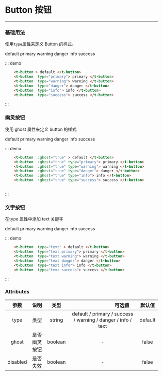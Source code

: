 # Button 按钮
----
### 基础用法
使用```type```属性来定义 Button 的样式。

<div class="demo-block">
    <t-button > default </t-button>
    <t-button  type="primary"> primary </t-button>
    <t-button  type="warning"> warning </t-button>
    <t-button  type="danger"> danger </t-button>
    <t-button  type="info"> info </t-button>
    <t-button  type="success"> success </t-button>
</div>

::: demo
```html
    <t-button > default </t-button>
    <t-button  type="primary"> primary </t-button>
    <t-button  type="warning"> warning </t-button>
    <t-button  type="danger"> danger </t-button>
    <t-button  type="info"> info </t-button>
    <t-button  type="success"> success </t-button>

```
:::

### 幽灵按钮
使用 ghost 属性来定义 button 的样式

<div class="demo-block">
    <t-button  :ghost="true" > default </t-button>
    <t-button  :ghost="true" type="primary"> primary </t-button>
    <t-button  :ghost="true" type="warning"> warning </t-button>
    <t-button  :ghost="true" type="danger"> danger </t-button>
    <t-button  :ghost="true" type="info"> info </t-button>
    <t-button  :ghost="true" type="success"> success </t-button>
</div>

::: demo
```html
    <t-button  :ghost="true" > default </t-button>
    <t-button  :ghost="true" type="primary"> primary </t-button>
    <t-button  :ghost="true" type="warning"> warning </t-button>
    <t-button  :ghost="true" type="danger"> danger </t-button>
    <t-button  :ghost="true" type="info"> info </t-button>
    <t-button  :ghost="true" type="success"> success </t-button>
  
```
:::

### 文字按钮
 在type 属性中添加 text 关键字
 <div class="demo-block">
    <t-button  type="text" > default </t-button>
    <t-button  type="text primary"> primary </t-button>
    <t-button  type="text warning"> warning </t-button>
    <t-button  type="text danger"> danger </t-button>
    <t-button  type="text info"> info </t-button>
    <t-button  type="text success"> success </t-button>
</div>


::: demo
```html
    <t-button  type="text" > default </t-button>
    <t-button  type="text primary"> primary </t-button>
    <t-button  type="text warning"> warning </t-button>
    <t-button  type="text danger"> danger </t-button>
    <t-button  type="text info"> info </t-button>
    <t-button  type="text success"> success </t-button>

```
:::


### Attributes
   参数  |  说明  |  类型  |　　　　　　　　可选值　　　　　　　　| 默认值
  :-:|:-:|:-:|:-:|:-:|
  type|类型| string |default / primary / success / warning / danger / info / text| default
  ghost|是否幽灵按钮| boolean | - | false
  disabled|是否失效| boolean | - | false

